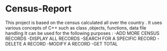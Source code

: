 # Census-Report
This project is based on the census calculated all over the country .
It uses various concepts of C++ such as class ,objects, functions, data file handling
It can be used for the following purposes :
-ADD MORE CENSUS RECORDS
-DISPLAY ALL RECORDS
-SEARCH FOR A SPECIFIC RECORD
-DELETE A RECORD
-MODIFY A RECORD
-GET TOTAL
